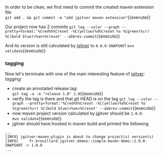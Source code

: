 In order to be clean, we first need to commit the created maven extension file   
  `git add . && git commit -m "add jgitver maven extension"`{{execute}}
  
Our project now has 2 commits 
  `git log --color --graph --pretty=format:'%Cred%h%Creset -%C(yellow)%d%Creset %s %Cgreen(%cr) %C(bold blue)<%an>%Creset' --abbrev-commit`{{execute}}    

And its version is still calculated by [jgitver](http://github.com/jgitver/jgitver) to `0.0.0-SNAPSHOT` 
  `mvn validate`{{execute}}

### tagging
Now let's terminate with one of the main interesting feature of [jgitver](http://github.com/jgitver/jgitver): _tagging_:
- create an annotated release tag:  
  `git tag -a -m "release 1.0" 1.0`{{execute}}
- verify the tag is there and that git HEAD is on the tag 
  `git log --color --graph --pretty=format:'%Cred%h%Creset -%C(yellow)%d%Creset %s %Cgreen(%cr) %C(bold blue)<%an>%Creset' --abbrev-commit`{{execute}}    
- now maven project version calculated by jgitver should be `1.0.0`:  
  `mvn validate`{{execute}}  
- jgitver should have hooked in maven build and printed the following
````
...
[INFO] jgitver-maven-plugin is about to change project(s) version(s)
[INFO]     fr.brouillard.jgitver.demos::simple-maven-demo::1.0.0-SNAPSHOT -> 1.0.0
...
````

